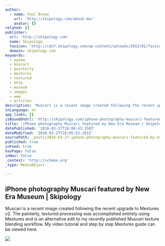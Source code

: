 ```yaml
---
author:
  - name: Paul Brown
    url: 'http://skipology.com/about-me/'
    avatar: {}
related: []
publisher:
  url: 'http://skipology.com'
  name: Skipology
  favicon: 'http://cdn7.skipology.com/wp-content/uploads/2013/01/favicon.png'
  domain: skipology.com
keywords:
  - eyeem
  - muscari
  - painterly
  - mextures
  - textured
  - http
  - museum
  - images
  - www
  - articles
description: 'Muscari is a recent image created following the recent upgrade to Mextures v2. The painterly, textured processing was accomplished entirely using Mextures and is an alternative edit to my recently published Muscari texture blending workflow. My video tutorial and step by step Mextures guide can be viewed here.'
inLanguage: en
app_links: []
isBasedOnUrl: 'http://skipology.com/iphone-photography-muscari-featured-new-era-museum/'
title: 'iPhone photography Muscari featured by New Era Museum | Skipology'
datePublished: '2016-03-27T18:06:43.150Z'
dateModified: '2016-03-27T18:05:52.201Z'
sourcePath: _posts/2016-03-27-iphone-photography-muscari-featured-by-new-era-museum-or-skip.md
published: true
inFeed: true
hasPage: false
inNav: false
_context: 'http://schema.org'
_type: MediaObject

---
```

<article style=""><h1>iPhone photography Muscari featured by New Era Museum | Skipology</h1><p>Muscari is a recent image created following the recent upgrade to Mextures v2. The painterly, textured processing was accomplished entirely using Mextures and is an alternative edit to my recently published Muscari texture blending workflow. My video tutorial and step by step Mextures guide can be viewed here.</p><img src="http://cdn6.skipology.com/wp-content/uploads/2014/05/muscari.jpg" /></article>